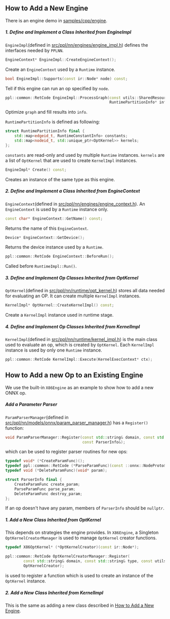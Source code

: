 ## How to Add a New Engine

There is an engine demo in [samples/cpp/engine](samples/cpp/engine).

##### 1. Define and Implement a Class Inherited from EngineImpl

`EngineImpl`(defined in [src/ppl/nn/engines/engine_impl.h](src/ppl/nn/engines/engine_impl.h)) defines the interfaces needed by `PPLNN`.

```c++
EngineContext* EngineImpl::CreateEngineContext();
```

Create an `EngineContext` used by a `Runtime` instance.

```c++
bool EngineImpl::Supports(const ir::Node* node) const;
```

Tell if this engine can run an op specified by `node`.

```c++
ppl::common::RetCode EngineImpl::ProcessGraph(const utils::SharedResource&, ir::Graph* graph,
                                              RuntimePartitionInfo* info);
```

Optimize `graph` and fill results into `info`.

`RuntimePartitionInfo` is defined as following:

```c++
struct RuntimePartitionInfo final {
    std::map<edgeid_t, RuntimeConstantInfo> constants;
    std::map<nodeid_t, std::unique_ptr<OptKernel>> kernels;
};
```

`constants` are read-only and used by multiple `Runtime` instances. `kernels` are a list of `OptKernel` that are used to create `KernelImpl` instances.

```c++
EngineImpl* Create() const;
```

Creates an instance of the same type as this engine.

##### 2. Define and Implement a Class Inherited from EngineContext

`EngineContext`(defined in [src/ppl/nn/engines/engine_context.h](src/ppl/nn/engines/engine_context.h)). An `EngineContext` is used by a `Runtime` instance only.

```c++
const char* EngineContext::GetName() const;
```

Returns the name of this `EngineContext`.

```c++
Device* EngineContext::GetDevice();
```

Returns the device instance used by a `Runtime`.

```c++
ppl::common::RetCode EngineContext::BeforeRun();
```

Called before `RuntimeImpl::Run()`.

##### 3. Define and Implement Op Classes Inherited from OptKernel

`OptKernel`(defined in [src/ppl/nn/runtime/opt_kernel.h](src/ppl/nn/runtime/opt_kernel.h)) stores all data needed for evaluating an OP. It can create multiple `KernelImpl` instances.

```c++
KernelImpl* OptKernel::CreateKernelImpl() const;
```

Create a `KernelImpl` instance used in runtime stage.

##### 4. Define and Implement Op Classes Inherited from KernelImpl

`KernelImpl`(defined in [src/ppl/nn/runtime/kernel_impl.h](src/ppl/nn/runtime/kernel_impl.h)) is the main class used to evaluate an op, which is created by `OptKernel`. Each `KernelImpl` instance is used by only one `Runtime` instance.

```c++
ppl::common::RetCode KernelImpl::Execute(KernelExecContext* ctx);
```

## How to Add a new Op to an Existing Engine

We use the built-in `X86Engine` as an example to show how to add a new ONNX op.

##### Add a Parameter Parser

`ParamParserManager`(defined in [src/ppl/nn/models/onnx/param_parser_manager.h](src/ppl/nn/models/onnx/param_parser_manager.h)) has a `Register()` function:

```c++
void ParamParserManager::Register(const std::string& domain, const std::string& op_type,
                                  const ParserInfo&);
```

which can be used to register parser routines for new ops:

```c++
typedef void* (*CreateParamFunc)();
typedef ppl::common::RetCode (*ParseParamFunc)(const ::onnx::NodeProto&, const ParamParserExtraArgs&, ir::Node*, void*);
typedef void (*DeleteParamFunc)(void* param);

struct ParserInfo final {
    CreateParamFunc create_param;
    ParseParamFunc parse_param;
    DeleteParamFunc destroy_param;
};
```

If an op doesn't have any param, members of `ParserInfo` should be `nullptr`.

##### 1. Add a New Class Inherited from OptKernel

This depends on strategies the engine provides. In `X86Engine`, a Singleton `OptKernelCreatorManager` is used to manage `OptKernel` creator functions.

```c++
typedef X86OptKernel* (*OptKernelCreator)(const ir::Node*);

ppl::common::RetCode OptKernelCreatorManager::Register(
        const std::string& domain, const std::string& type, const utils::VersionRange versions,
        OptKernelCreator);
```

is used to register a function which is used to create an instance of the `OptKernel` instance.

##### 2. Add a New Class Inherited from KernelImpl

This is the same as adding a new class described in [How to Add a New Engine](#how-to-add-a-new-engine).
